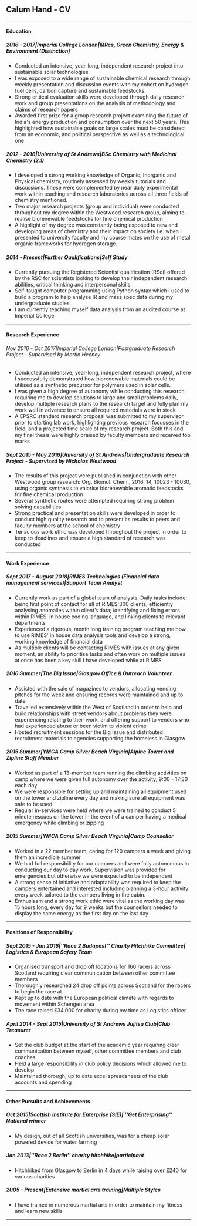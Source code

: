 ## Calum Hand - CV

___

#### Education

##### 2016 - 2017|Imperial College London|MRes, Green Chemistry, Energy & Environment (Distinction)
* Conducted an intensive, year-long, independent research project into sustainable solar technologies
* I was exposed to a wide range of sustainable chemical research through weekly presentation and discussion events with my cohort on hydrogen fuel cells, carbon capture and sustainable feedstocks
* Strong critical evaluation skills were developed through daily research work and group presentations on the analysis of methodology and claims of research papers
* Awarded first prize for a group research project examining the future of India's energy production and consumption over the next 50 years. This highlighted how sustainable goals on large scales must be considered from an economic, and political perspective as well as a technological one

##### 2012 - 2016|University of St Andrews|BSc Chemistry with Medicinal Chemistry (2.1)
* I developed a strong working knowledge of Organic, Inorganic and Physical chemistry, routinely assessed by weekly tutorials and discussions. These were complemented by near daily experimental work within teaching and research laboratories across all three fields of chemistry mentioned.
* Two major research projects (group and individual) were conducted throughout my degree within the Westwood research group, aiming to realise biorenewable feedstocks for fine chemical production
* A highlight of my degree was constantly being exposed to new and developing areas of chemistry and their impact on society i.e. when I presented to university faculty and my course mates on the use of metal organic frameworks for hydrogen storage.

##### 2014 - Present|Further Qualifications|Self Study
* Currently pursuing the Registered Scientist qualification (RSci) offered by the RSC for scientists looking to develop their independent research abilities, critical thinking and interpersonal skills
* Self-taught computer programming using Python syntax which I used to build a program to help analyse IR and mass spec data during my undergraduate studies.
* I am currently teaching myself data analysis from an audited course at Imperial College

___

#### Research Experience

###### Nov 2016 - Oct 2017|Imperial College London|Postgraduate Research Project - Supervised by Martin Heeney
* Conducted an intensive, year-long, independent research project, where I successfully demonstrated how biorenewable materials could be utilised as a synthetic precursor for polymers used in solar cells.
* I was given a high degree of autonomy while conducting this research requiring me to develop solutions to large and small problems daily, develop multiple research plans to the research target and fully plan my work well in advance to ensure all required materials were in stock
* A EPSRC standard research proposal was submitted to my supervisor prior to starting lab work, highlighting previous research focusses in the field, and a projected time scale of my research project. Both this and my final thesis were highly praised by faculty members and received top marks

##### Sept 2015 - May 2016|University of St Andrews|Undergraduate Research Project - Supervised by Nicholas Westwood
* The results of this project were published in conjunction with other Westwood group research:
 Org. Biomol. Chem., 2016, 14, 10023 - 10030, using organic synthesis to valorise biorenewable aromatic feedstocks for fine chemical production
* Several synthetic routes were attempted requiring strong problem solving capabilities
* Strong practical and presentation skills were developed in order to conduct high quality research and to present its results to peers and faculty members at the school of chemistry
* Tenacious work ethic was developed throughout the project in order to keep to deadlines and ensure a high standard of research was conducted

___

#### Work Experience

##### Sept 2017 - August 2018|RIMES Technologies (Financial data management services)|Support Team Analyst
* Currently work as part of a global team of analysts. Daily tasks include: being first point of contact for all of RIMES'300 clients; efficiently analysing anomalies within client’s data; identifying and fixing errors within RIMES' in house coding language, and linking clients to relevant departments
* Experienced a rigorous, month long training program teaching me how to use RIMES' in house data analysis tools and develop a strong, working knowledge of financial data
* As multiple clients will be contacting RIMES with issues at any given moment, an ability to prioritise tasks and often work on multiple issues at once has been a key skill I have developed while at RIMES

##### 2016 Summer|The Big Issue|Glasgow Office & Outreach Volunteer
* Assisted with the sale of magazines to vendors, allocating vending pitches for the week and ensuring records were maintained and up to date
* Travelled extensively within the West of Scotland in order to help and build relationships with street vendors about problems they were experiencing relating to their work, and offering support to vendors who had experienced abuse or been victim to violent crime
* Hosted recruitment sessions for the Big Issue and distributed recruitment materials to agencies supporting the homeless in Glasgow

##### 2015 Summer|YMCA Camp Silver Beach Virginia|Alpine Tower and Zipline Staff Member
* Worked as part of a 13-member team running the climbing activities on camp where we were given full autonomy over the activity, 9:00 - 17:30 each day
* We were responsible for setting up and maintaining all equipment used on the tower and zipline every day and making sure all equipment was safe to be used
* Regular in-services were held where we were trained to conduct 5 minute rescues on the tower in the event of a camper having a medical emergency while climbing or zipping

##### 2015 Summer|YMCA Camp Silver Beach Virginia|Camp Counsellor
* Worked in a 22 member team, caring for 120 campers a week and giving them an incredible summer
* We had full responsibility for our campers and were fully autonomous in conducting our day to day work. Supervision was provided for emergencies but otherwise we were expected to be independent
* A strong sense of initiative and adaptability was required to keep the campers entertained and interested including planning a 3-hour activity every week tailored to the campers living in the cabin.
* Enthusiasm and a strong work ethic were vital as the working day was 15 hours long, every day for 9 weeks but the counsellors needed to display the same energy as the first day on the last day

___

#### Positions of Responsibility

##### Sept 2015 - Jan 2016|''Race 2 Budapest'' Charity Hitchhike Committee| Logistics & European Safety Team
* Organised transport and drop off locations for 160 racers across Scotland requiring clear communication between other committee members
* Thoroughly researched 24 drop off points across Scotland for the racers to begin the race at
* Kept up to date with the European political climate with regards to movement within Schengen area
* The race raised £34,000 for charity during my time as Logistics officer

##### April 2014 - Sept 2015|University of St Andrews Jujitsu Club|Club Treasurer
* Set the club budget at the start of the academic year requiring clear communication between myself, other committee members and club coaches
* Held a large responsibility in club policy decisions which allowed me to develop
* Maintained thorough, up to date excel spreadsheets of the club accounts and spending

___

#### Other Pursuits and Achievements

##### Oct 2015|Scottish Institute for Enterprise (SIE)| ''Get Enterprising'' National winner           
* My design, out of all Scottish universities, was for a cheap solar powered device for water farming

##### Jan 2013|''Race 2 Berlin'' charity hitchhike|participant
* Hitchhiked from Glasgow to Berlin in 4 days while raising over £240 for various charities

##### 2005 - Present|Extensive martial arts training|Multiple Styles
* I have trained in numerous martial arts in order to maintain my fitness and learn new skills

___
